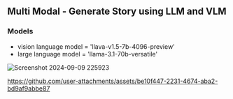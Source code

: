 ## Multi Modal - Generate Story using LLM and VLM

### Models
* vision language model = 'llava-v1.5-7b-4096-preview'
* large language model = 'llama-3.1-70b-versatile'

![Screenshot 2024-09-09 225923](https://github.com/user-attachments/assets/4f73722e-ae5b-4e96-bb30-dee57a710587)


https://github.com/user-attachments/assets/be10f447-2231-4674-aba2-bd9af9abbe87

